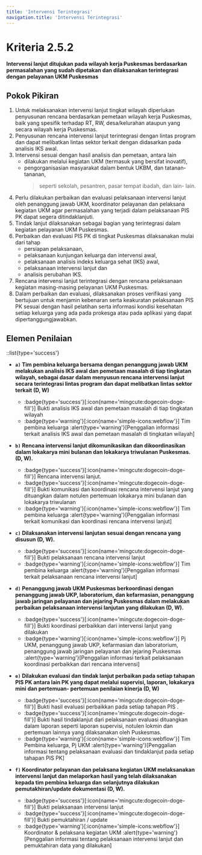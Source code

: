 ```yaml
---
title: 'Intervensi Terintegrasi'
navigation.title: 'Intervensi Terintegrasi'
---
```


# Kriteria 2.5.2 
**Intervensi lanjut ditujukan pada wilayah kerja Puskesmas berdasarkan permasalahan yang sudah dipetakan dan dilaksanakan terintegrasi dengan pelayanan UKM Puskesmas** 

## Pokok Pikiran 

1. Untuk melaksanakan intervensi lanjut tingkat wilayah diperlukan penyusunan rencana berdasarkan pemetaan wilayah kerja Puskesmas, baik yang spesifik terhadap RT, RW, desa/kelurahan ataupun yang  secara wilayah kerja Puskesmas. 
2. Penyusunan rencana intervensi lanjut terintegrasi dengan lintas program dan dapat melibatkan lintas sektor terkait dengan didasarkan pada analisis IKS awal. 
3. Intervensi sesuai dengan hasil analisis dan pemetaan, antara lain 
   - dilakukan melalui kegiatan UKM (termasuk yang bersifat inovatif), 
   - pengorganisasian masyarakat dalam bentuk UKBM, dan tatanan-tananan, 
     > seperti sekolah, pesantren, pasar tempat ibadah, dan  lain- lain. 
4. Perlu dilakukan perbaikan dan evaluasi pelaksanaan intervensi lanjut oleh penanggung jawab UKM, koordinator pelayanan dan pelaksana kegiatan UKM agar permasalahan yang terjadi dalam  pelaksanaan PIS PK dapat segera ditindaklanjuti. 
5. Tindak lanjut dilaksanakan sebagai bagian yang terintegrasi dalam kegiatan pelayanan UKM Puskesmas. 
6. Perbaikan dan evaluasi PIS PK di tingkat Puskesmas dilaksanakan mulai dari tahap 
   - persiapan pelaksanaan, 
   - pelaksanaan kunjungan keluarga dan intervensi awal, 
   - pelaksanaan analisis indeks keluarga sehat (IKS) awal, 
   - pelaksanaan intervensi lanjut dan 
   - analisis perubahan IKS. 
7. Rencana intervensi lanjut terintegrasi dengan rencana pelaksanaan kegiatan masing-masing pelayanan UKM Puskesmas. 
8. Dalam perbaikan dan evaluasi, dilaksanakan proses verifikasi yang bertujuan untuk menjamin kebenaran serta keakuratan pelaksanaan PIS PK sesuai dengan hasil pelatihan serta informasi kondisi kesehatan  setiap keluarga yang ada pada prokesga atau pada aplikasi yang dapat dipertanggungjawabkan. 
 	 
## Elemen Penilaian 

::list{type='success'}   
- **`a)` Tim pembina keluarga bersama dengan penanggung jawab UKM melakukan analisis IKS awal dan pemetaan masalah di tiap tingkatan wilayah, sebagai dasar dalam menyusun rencana intervensi lanjut secara terintegrasi lintas program dan dapat melibatkan lintas sektor terkait (D, W)**

  - :badge{type='success'}[:icon{name='mingcute:dogecoin-doge-fill'}] Bukti analisis IKS awal dan pemetaan masalah di tiap tingkatan wilayah 
  - :badge{type='warning'}[:icon{name='simple-icons:webflow'}] Tim pembina keluarga :alert{type='warning'}[Penggalian informasi terkait analisis IKS awal dan pemetaan masalah di tingkatan wilayah] 

- **`b)` Rencana intervensi lanjut dikomunikasikan dan dikoordinasikan dalam lokakarya mini bulanan dan lokakarya triwulanan Puskesmas.(D, W).**

  - :badge{type='success'}[:icon{name='mingcute:dogecoin-doge-fill'}] Rencana intervensi lanjut.
  - :badge{type='success'}[:icon{name='mingcute:dogecoin-doge-fill'}] Bukti komunikasi dan koordinasi rencana intervensi lanjut yang dituangkan dalam notulen pertemuan lokakarya mini bulanan dan lokakarya triwulanan 
  - :badge{type='warning'}[:icon{name='simple-icons:webflow'}] Tim pembina keluarga  :alert{type='warning'}[Penggalian informasi terkait komunikasi dan koordinasi rencana intervensi lanjut] 

- **`c)` Dilaksanakan intervensi lanjutan sesuai dengan rencana yang disusun (D, W).**  
 
  - :badge{type='success'}[:icon{name='mingcute:dogecoin-doge-fill'}] Bukti pelaksanaan rencana intervensi lanjut 
  - :badge{type='warning'}[:icon{name='simple-icons:webflow'}] Tim pembina keluarga  :alert{type='warning'}[Penggalian informasi terkait pelaksanaan rencana intervensi lanjut] 

- **`d)` Penanggung jawab UKM Puskesmas berkoordinasi dengan penanggung jawab UKP, laboratorium, dan kefarmasian, penanggung jawab jaringan pelayanan dan jejaring Puskesmas dalam melakukan perbaikan pelaksanaan intervensi lanjutan yang dilakukan (D, W).**  

  - :badge{type='success'}[:icon{name='mingcute:dogecoin-doge-fill'}] Bukti koordinasi perbaikkan dari intervensi lanjut yang dilakukan 
  - :badge{type='warning'}[:icon{name='simple-icons:webflow'}] Pj UKM, penanggung jawab UKP, kefarmasian dan laboratorium, penanggung jawab jaringan pelayanan dan jejaring Puskesmas  :alert{type='warning'}[Penggalian informasi terkait pelaksanaan koordinasi perbaikkan dari rencana intervensi] 

- **`e)` Dilakukan evaluasi dan tindak lanjut perbaikan pada setiap tahapan PIS PK antara lain PK yang dapat melalui supervisi, laporan, lokakarya mini dan pertemuan- pertemuan penilaian kinerja (D, W)** 

  - :badge{type='success'}[:icon{name='mingcute:dogecoin-doge-fill'}] Bukti hasil evaluasi perbaikkan pada setiap tahapan PIS .
  - :badge{type='success'}[:icon{name='mingcute:dogecoin-doge-fill'}] Bukti hasil tindaklanjut dari pelaksanaan evaluasi dituangkan dalam laporan seperti laporan supervisi, notulen lokmin dan pertemuan lainnya yang dilaksanakan oleh Puskesmas.
  - :badge{type='warning'}[:icon{name='simple-icons:webflow'}] Tim Pembina keluarga, Pj UKM  :alert{type='warning'}[Penggalian informasi tentang pelaksanaan evaluasi dan tindaklanjut pada setiap tahapan PIS PK] 
 
- **`f)` Koordinator pelayanan dan pelaksana kegiatan UKM melaksanakan intervensi lanjut dan melaporkan hasil yang telah dilaksanakan kepada tim pembina keluarga dan selanjutnya dilakukan pemutakhiran/update dokumentasi (D, W).** 
 
  - :badge{type='success'}[:icon{name='mingcute:dogecoin-doge-fill'}] Bukti pelaksanaan intervensi lanjut 
  - :badge{type='success'}[:icon{name='mingcute:dogecoin-doge-fill'}] Bukti pemuktahiran / update 
  - :badge{type='warning'}[:icon{name='simple-icons:webflow'}] Koordinator & pelaksana kegiatan UKM  :alert{type='warning'}[Penggalian informasi tentang pelaksanaan intervensi lanjut dan pemuktahiran data yang dilakukan] 

